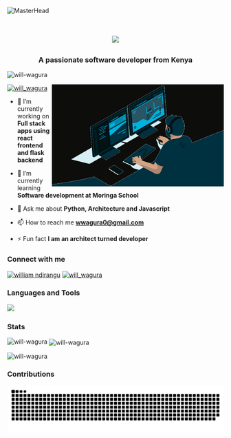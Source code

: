 ![MasterHead](https://mir-s3-cdn-cf.behance.net/project_modules/max_1200/79731568097599.5b50bca477735.jpg)
<h1 align="center">
  <img src="https://readme-typing-svg.demolab.com?font=Poppins&weight=600&size=30&pause=1000&center=true&vCenter=true&width=435&lines=Hi+There+%F0%9F%91%8B;I'm+Will+Wagura!+%F0%9F%98%84"/>
</h1>
 
<h3 align="center">A passionate software developer from Kenya</h3>

<p align="left"> <img src="https://komarev.com/ghpvc/?username=will-wagura&label=Profile%20views&color=0e75b6&style=flat" alt="will-wagura" /> </p>

<img align="right" alt="Coding" width="400" src="https://raw.githubusercontent.com/Potential17/Potential17/master/user%20(2).gif" />

<p align="left"> <a href="https://twitter.com/will_wagura" target="blank"><img src="https://img.shields.io/twitter/follow/will_wagura?logo=twitter&style=for-the-badge" alt="will_wagura" /></a> </p>

- 🔭 I’m currently working on **Full stack apps using react frontend and flask backend**

- 🌱 I’m currently learning **Software development at Moringa School**

- 💬 Ask me about **Python, Architecture and Javascript**

- 📫 How to reach me **wwagura0@gmail.com**

- ⚡ Fun fact **I am an architect turned developer**

<h3 align="left">Connect with me</h3>
<p align="left">
<a href="https://linkedin.com/in/william ndirangu" target="blank"><img align="center" src="https://raw.githubusercontent.com/rahuldkjain/github-profile-readme-generator/master/src/images/icons/Social/linked-in-alt.svg" alt="william ndirangu" height="30" width="40" /></a>
<a href="https://instagram.com/will_wagura" target="blank"><img align="center" src="https://raw.githubusercontent.com/rahuldkjain/github-profile-readme-generator/master/src/images/icons/Social/instagram.svg" alt="will_wagura" height="30" width="40" /></a>
</p>

<h3 align="left">Languages and Tools</h3>
  <img src="https://skillicons.dev/icons?i=react,bootstrap,mui,html,css,tailwind,nodejs,python,javascript,typescript,express,mongodb,sqlite,flask,django" />

<h3 align="left">Stats</h3>
<p><img align="left" src="https://github-readme-stats.vercel.app/api/top-langs?username=will-wagura&show_icons=true&locale=en&layout=compact&theme=react&border_radius=10&size_weight=0.5&count_weight=0.5" alt="will-wagura" /></p>

<p>&nbsp;<img align="center" src="https://github-readme-stats.vercel.app/api?username=will-wagura&locale=en&count_private=true&show_icons=true&theme=react&rank_icon=github&border_radius=10" alt="will-wagura" /></p>

<p><img align="center" src="https://github-readme-streak-stats.herokuapp.com/?user=will-wagura&count_private=true&theme=react&border_radius=10"" alt="will-wagura" /></p>

<h3 align="left">Contributions</h3>
<picture>
  <source
    media="(prefers-color-scheme: dark)"
    srcset="https://github.com/will-wagura/will-wagura/blob/output/github-contribution-grid-snake-dark.svg"
  />
  <source
    media="(prefers-color-scheme: light)"
    srcset="https://github.com/will-wagura/will-wagura/blob/output/github-contribution-grid-snake.svg"
  />
  <img
    alt="github contribution grid snake animation"
    src="https://github.com/will-wagura/will-wagura/blob/output/github-contribution-grid-snake.svg"
  />
</picture>
